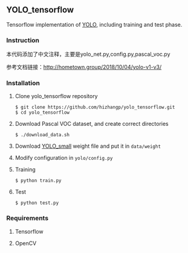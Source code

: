 ## YOLO_tensorflow

Tensorflow implementation of [YOLO](https://arxiv.org/pdf/1506.02640.pdf), including training and test phase.

### Instruction

本代码添加了中文注释，主要是yolo_net.py,config.py,pascal_voc.py

参考文档链接：http://hometown.group/2018/10/04/yolo-v1-v3/

### Installation

1. Clone yolo_tensorflow repository
	```Shell
	$ git clone https://github.com/hizhangp/yolo_tensorflow.git
    $ cd yolo_tensorflow
	```

2. Download Pascal VOC dataset, and create correct directories
	```Shell
	$ ./download_data.sh
	```

3. Download [YOLO_small](https://drive.google.com/file/d/0B5aC8pI-akZUNVFZMmhmcVRpbTA/view?usp=sharing)
weight file and put it in `data/weight`

4. Modify configuration in `yolo/config.py`

5. Training
	```Shell
	$ python train.py
	```

6. Test
	```Shell
	$ python test.py
	```

### Requirements
1. Tensorflow

2. OpenCV
